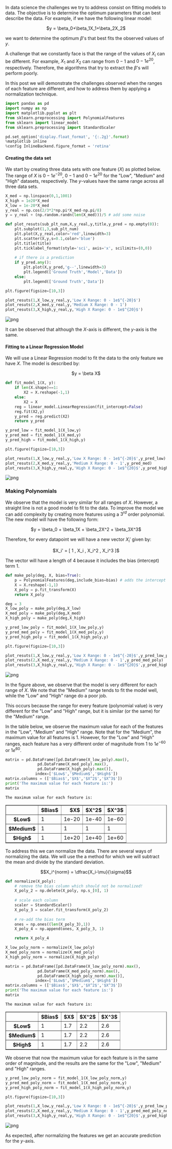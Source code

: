 
In data science the challenges we try to address consist on fitting models to data.  The objective is to determine the optimum parameters that can best describe the data.  For example, if we have the following linear model:

<center>$y = \beta_0+\beta_1X_1+\beta_2X_2$</center>

we want to determine the optimum $\beta$'s that best fits the observed values of $y$.

A challenge that we constantly face is that the range of the values of $X_i$ can be different.  For example, $X_1$ and $X_2$ can range from $0-1$ and $0-1e^{20}$, respectively. Therefore, the algorithms that try to extract the $\beta$'s will perform poorly.

In this post we will demonstrate the challenges observed when the ranges of each feature are different, and how to address them by applying a normalization technique. 


```python
import pandas as pd
import numpy as np
import matplotlib.pyplot as plt
from sklearn.preprocessing import PolynomialFeatures
from sklearn import linear_model
from sklearn.preprocessing import StandardScaler

pd.set_option('display.float_format', '{:.2g}'.format)
%matplotlib inline
%config InlineBackend.figure_format = 'retina'
```

#### Creating the data set

We start by creating three data sets with one feature ($X$) as plotted below. The range of $X$ is $0-1e^{-20}$, $0-1$ and $0-1e^{20}$ for the "Low", "Medium" and "High" datasets, respectively. The $y$-values have the same range across all three data sets.


```python
X_med = np.linspace(0,1,1001)
X_high = 1e20*X_med
X_low = 1e-20*X_med
y_real = np.cos(2/3*2*np.pi*X_med-np.pi/8)
y = y_real + (np.random.randn(len(X_med)))/5 # add some noise
```


```python
def plot_resuts(sub_plt_num,X,y_real,y,title,y_pred = np.empty(0)):
    plt.subplot(1,3,sub_plt_num)
    plt.plot(X,y_real,color='red',linewidth=3)
    plt.scatter(X,y,s=0.1,color='blue')
    plt.title(title)
    plt.ticklabel_format(style='sci', axis='x', scilimits=(0,0))
    
    # if there is a prediction
    if y_pred.any():
        plt.plot(X,y_pred,'g--',linewidth=3)
        plt.legend(['Ground Truth','Model','Data'])
    else:
        plt.legend(['Ground Truth','Data'])
```


```python
plt.figure(figsize=[10,3])

plot_resuts(1,X_low,y_real,y,'Low X Range: 0 - 1e$^{-20}$')
plot_resuts(2,X_med,y_real,y,'Medium X Range: 0 - 1')
plot_resuts(3,X_high,y_real,y,'High X Range: 0 - 1e$^{20}$')
```


![png](output_5_0.png)


It can be observed that although the $X$-axis is different, the $y$-axis is the same.

#### Fitting to a Linear Regression Model

We will use a Linear Regression model to fit the data to the only feature we have $X$.  The model is described by:

<center>$y = \beta X$</center>


```python
def fit_model_1(X, y):
    if len(X.shape)==1:
        X2 = X.reshape(-1,1)
    else:
        X2 = X
    reg = linear_model.LinearRegression(fit_intercept=False)
    reg.fit(X2,y)
    y_pred = reg.predict(X2)
    return y_pred   
```


```python
y_pred_low = fit_model_1(X_low,y)
y_pred_med = fit_model_1(X_med,y)
y_pred_high = fit_model_1(X_high,y)
```


```python
plt.figure(figsize=[10,3])

plot_resuts(1,X_low,y_real,y,'Low X Range: 0 - 1e$^{-20}$',y_pred_low)
plot_resuts(2,X_med,y_real,y,'Medium X Range: 0 - 1',y_pred_med)
plot_resuts(3,X_high,y_real,y,'High X Range: 0 - 1e$^{20}$',y_pred_high)
```


![png](output_10_0.png)


### Making Polynomials

We observe that the model is very similar for all ranges of $X$.  However, a straight line is not a good model to fit to the data.  To improve the model we can add complexity by creating more features using a $3^{rd}$ order polynomial.  The new model will have the following form:

<center>$y = \beta_0 + \beta_1X + \beta_2X^2 + \beta_3X^3$</center>

Therefore, for every datapoint we will have a new vector $X_i'$ given by:

<center>$X_i' = [ 1 , X_i , X_i^2 , X_i^3 ]$</center>

The vector will have a length of 4 because it includes the bias (intercept) term 1.


```python
def make_poly(deg, X, bias=True):
    p = PolynomialFeatures(deg,include_bias=bias) # adds the intercept column
    X = X.reshape(-1,1)
    X_poly = p.fit_transform(X)
    return X_poly
```


```python
deg = 3
X_low_poly = make_poly(deg,X_low)
X_med_poly = make_poly(deg,X_med)
X_high_poly = make_poly(deg,X_high)
```


```python
y_pred_low_poly = fit_model_1(X_low_poly,y)
y_pred_med_poly = fit_model_1(X_med_poly,y)
y_pred_high_poly = fit_model_1(X_high_poly,y)
```


```python
plt.figure(figsize=[10,3])

plot_resuts(1,X_low,y_real,y,'Low X Range: 0 - 1e$^{-20}$',y_pred_low_poly)
plot_resuts(2,X_med,y_real,y,'Medium X Range: 0 - 1',y_pred_med_poly)
plot_resuts(3,X_high,y_real,y,'High X Range: 0 - 1e$^{20}$',y_pred_high_poly)
```


![png](output_15_0.png)


In the figure above, we observe that the model is very different for each range of $X$.  We note that the "Medium" range tends to fit the model well, while the "Low" and "High" range do a poor job. 

This occurs because the range for every feature (polynomial value) is very different for the "Low" and "High" range, but it is similar (or the same) for the "Medium" range.

In the table below, we observe the maximum value for each of the features in the "Low", "Medium" and "High" range. Note that for the "Medium", the maximum value for all features is $1$. However, for the "Low" and "High" ranges, each feature has a very different order of magnitude from $1$ to $1e^{-60}$ or $1e^{60}$.


```python
matrix = pd.DataFrame([pd.DataFrame(X_low_poly).max(),
              pd.DataFrame(X_med_poly).max(),
              pd.DataFrame(X_high_poly).max()],
             index=['$Low$','$Medium$','$High$'])
matrix.columns = (['$Bias$','$X$','$X^2$','$X^3$'])
print('The maximum value for each feature is:')
matrix
```

    The maximum value for each feature is:





<div>
<style>
    .dataframe thead tr:only-child th {
        text-align: right;
    }

    .dataframe thead th {
        text-align: left;
    }

    .dataframe tbody tr th {
        vertical-align: top;
    }
</style>
<table border="1" class="dataframe">
  <thead>
    <tr style="text-align: right;">
      <th></th>
      <th>$Bias$</th>
      <th>$X$</th>
      <th>$X^2$</th>
      <th>$X^3$</th>
    </tr>
  </thead>
  <tbody>
    <tr>
      <th>$Low$</th>
      <td>1</td>
      <td>1e-20</td>
      <td>1e-40</td>
      <td>1e-60</td>
    </tr>
    <tr>
      <th>$Medium$</th>
      <td>1</td>
      <td>1</td>
      <td>1</td>
      <td>1</td>
    </tr>
    <tr>
      <th>$High$</th>
      <td>1</td>
      <td>1e+20</td>
      <td>1e+40</td>
      <td>1e+60</td>
    </tr>
  </tbody>
</table>
</div>



To address this we can normalize the data.  There are several ways of normalizing the data.  We will use the a method for which we will subtract the mean and divide by the standard deviation.

$$X_i^{norm} = \dfrac{X_i-\mu}{\sigma}$$


```python
def normalize(X_poly):
    # remove the bias column which should not be normalized!
    X_poly_2 = np.delete(X_poly, np.s_[0], 1)
    
    # scale each column
    scaler = StandardScaler()
    X_poly_3 = scaler.fit_transform(X_poly_2)
    
    # re-add the bias term
    ones = np.ones((len(X_poly_3),1))
    X_poly_4 = np.append(ones, X_poly_3, 1)

    return X_poly_4
```


```python
X_low_poly_norm = normalize(X_low_poly)
X_med_poly_norm = normalize(X_med_poly)
X_high_poly_norm = normalize(X_high_poly)
```


```python
matrix = pd.DataFrame([pd.DataFrame(X_low_poly_norm).max(),
              pd.DataFrame(X_med_poly_norm).max(),
              pd.DataFrame(X_high_poly_norm).max()],
             index=['$Low$','$Medium$','$High$'])
matrix.columns = (['$Bias$','$X$','$X^2$','$X^3$'])
print('The maximum value for each feature is:')
matrix
```

    The maximum value for each feature is:





<div>
<style>
    .dataframe thead tr:only-child th {
        text-align: right;
    }

    .dataframe thead th {
        text-align: left;
    }

    .dataframe tbody tr th {
        vertical-align: top;
    }
</style>
<table border="1" class="dataframe">
  <thead>
    <tr style="text-align: right;">
      <th></th>
      <th>$Bias$</th>
      <th>$X$</th>
      <th>$X^2$</th>
      <th>$X^3$</th>
    </tr>
  </thead>
  <tbody>
    <tr>
      <th>$Low$</th>
      <td>1</td>
      <td>1.7</td>
      <td>2.2</td>
      <td>2.6</td>
    </tr>
    <tr>
      <th>$Medium$</th>
      <td>1</td>
      <td>1.7</td>
      <td>2.2</td>
      <td>2.6</td>
    </tr>
    <tr>
      <th>$High$</th>
      <td>1</td>
      <td>1.7</td>
      <td>2.2</td>
      <td>2.6</td>
    </tr>
  </tbody>
</table>
</div>



We observe that now the maximum value for each feature is in the same order of magnitude, and the results are the same for the "Low", "Medium" and "High" ranges.


```python
y_pred_low_poly_norm = fit_model_1(X_low_poly_norm,y)
y_pred_med_poly_norm = fit_model_1(X_med_poly_norm,y)
y_pred_high_poly_norm = fit_model_1(X_high_poly_norm,y)
```


```python
plt.figure(figsize=[10,3])

plot_resuts(1,X_low,y_real,y,'Low X Range: 0 - 1e$^{-20}$',y_pred_low_poly_norm)
plot_resuts(2,X_med,y_real,y,'Medium X Range: 0 - 1',y_pred_med_poly_norm)
plot_resuts(3,X_high,y_real,y,'High X Range: 0 - 1e$^{20}$',y_pred_high_poly_norm)
```


![png](output_24_0.png)


As expected, after normalizing the features we get an accurate prediction for the $y$-axis.
